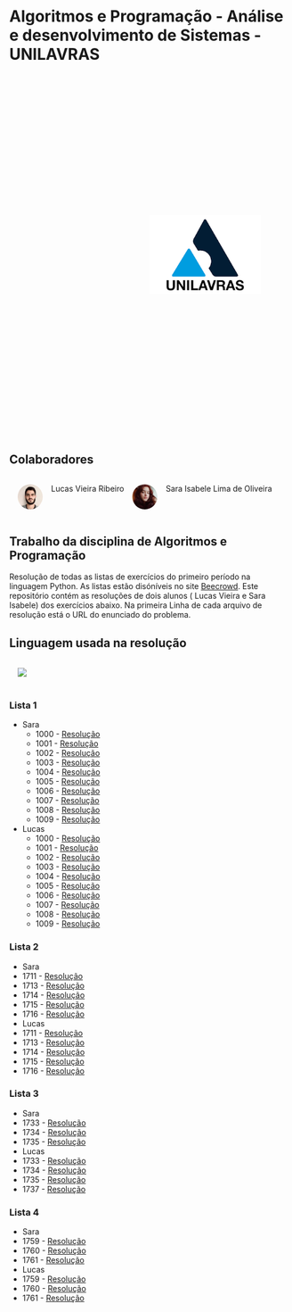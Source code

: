 # Algoritmos e Programação - Análise e desenvolvimento de Sistemas - UNILAVRAS
<img style='width:200px;margin:50%;' src="images/logoUnilavras.png" />

## Colaboradores
<div style='display:flex;'>
  <img style='width:45px;margin:15px;border-radius:50%;' src="images/LucasMeuNamoradoLindo.jpg" /><p>Lucas Vieira Ribeiro</p>
  <img style='width:45px;margin:15px;border-radius:50%;' src="images/euSara.jpg" /><p>Sara Isabele Lima de Oliveira</p>
 </div>

## Trabalho da disciplina de Algoritmos e Programação
Resolução de todas as listas de exercícios do primeiro período na linguagem Python. As listas estão disóníveis no site [Beecrowd](https://www.beecrowd.com.br). Este repositório contém as resoluções de dois alunos ( Lucas Vieira e Sara Isabele) dos exercícios abaixo.
Na primeira Linha de cada arquivo de resolução está o URL do enunciado do problema.

## Linguagem usada na resolução
<img style='width:45px;margin:15px;' src="https://cdn.jsdelivr.net/gh/devicons/devicon/icons/python/python-original-wordmark.svg" />

### Lista 1
  * Sara
    * 1000 - [Resolução](https://github.com/JimCarey08/Algoritmos-e-Programa-o/blob/main/SaraIsabeleLimaDeOliveira/Lista%201/1000.py)
    * 1001 - [Resolução](https://github.com/JimCarey08/Algoritmos-e-Programa-o/blob/main/SaraIsabeleLimaDeOliveira/Lista%201/1001.py)
    * 1002 - [Resolução](https://github.com/JimCarey08/Algoritmos-e-Programa-o/blob/main/SaraIsabeleLimaDeOliveira/Lista%201/1002.py)
    * 1003 - [Resolução](https://github.com/JimCarey08/Algoritmos-e-Programa-o/blob/main/SaraIsabeleLimaDeOliveira/Lista%201/1003.py)
    * 1004 - [Resolução](https://github.com/JimCarey08/Algoritmos-e-Programa-o/blob/main/SaraIsabeleLimaDeOliveira/Lista%201/1004.py)
    * 1005 - [Resolução](https://github.com/JimCarey08/Algoritmos-e-Programa-o/blob/main/SaraIsabeleLimaDeOliveira/Lista%201/1005.py)
    * 1006 - [Resolução](https://github.com/JimCarey08/Algoritmos-e-Programa-o/blob/main/SaraIsabeleLimaDeOliveira/Lista%201/1006.py)
    * 1007 - [Resolução](https://github.com/JimCarey08/Algoritmos-e-Programa-o/blob/main/SaraIsabeleLimaDeOliveira/Lista%201/1007.py)
    * 1008 - [Resolução](https://github.com/JimCarey08/Algoritmos-e-Programa-o/blob/main/SaraIsabeleLimaDeOliveira/Lista%201/1008.py)
    * 1009 - [Resolução](https://github.com/JimCarey08/Algoritmos-e-Programa-o/blob/main/SaraIsabeleLimaDeOliveira/Lista%201/1009.py)
  * Lucas
    * 1000 - [Resolução](https://github.com/JimCarey08/Algoritmos-e-Programa-o/blob/main/Lucas_Vieira_Ribeiro/Lista_1/1000.py)
    * 1001 - [Resolução](https://github.com/JimCarey08/Algoritmos-e-Programa-o/blob/main/Lucas_Vieira_Ribeiro/Lista_1/1001.py)
    * 1002 - [Resolução](https://github.com/JimCarey08/Algoritmos-e-Programa-o/blob/main/Lucas_Vieira_Ribeiro/Lista_1/1002.py)
    * 1003 - [Resolução](https://github.com/JimCarey08/Algoritmos-e-Programa-o/blob/main/Lucas_Vieira_Ribeiro/Lista_1/1003.py)
    * 1004 - [Resolução](https://github.com/JimCarey08/Algoritmos-e-Programa-o/blob/main/Lucas_Vieira_Ribeiro/Lista_1/1004.py)
    * 1005 - [Resolução](https://github.com/JimCarey08/Algoritmos-e-Programa-o/blob/main/Lucas_Vieira_Ribeiro/Lista_1/1005.py)
    * 1006 - [Resolução](https://github.com/JimCarey08/Algoritmos-e-Programa-o/blob/main/Lucas_Vieira_Ribeiro/Lista_1/1006.py)
    * 1007 - [Resolução](https://github.com/JimCarey08/Algoritmos-e-Programa-o/blob/main/Lucas_Vieira_Ribeiro/Lista_1/1007.py)
    * 1008 - [Resolução](https://github.com/JimCarey08/Algoritmos-e-Programa-o/blob/main/Lucas_Vieira_Ribeiro/Lista_1/1008.py)
    * 1009 - [Resolução](https://github.com/JimCarey08/Algoritmos-e-Programa-o/blob/main/Lucas_Vieira_Ribeiro/Lista_1/1009.py)

### Lista 2
  * Sara
   * 1711 - [Resolução](https://github.com/JimCarey08/Algoritmos-e-Programa-o/blob/main/SaraIsabeleLimaDeOliveira/Lista%202/1711.py)
   * 1713 - [Resolução](https://github.com/JimCarey08/Algoritmos-e-Programa-o/blob/main/SaraIsabeleLimaDeOliveira/Lista%202/1713.py)
   * 1714 - [Resolução](https://github.com/JimCarey08/Algoritmos-e-Programa-o/blob/main/SaraIsabeleLimaDeOliveira/Lista%202/1714.py)
   * 1715 - [Resolução](https://github.com/JimCarey08/Algoritmos-e-Programa-o/blob/main/SaraIsabeleLimaDeOliveira/Lista%202/1715.py)
   * 1716 - [Resolução](https://github.com/JimCarey08/Algoritmos-e-Programa-o/blob/main/SaraIsabeleLimaDeOliveira/Lista%202/1716.py)
  * Lucas 
   * 1711 - [Resolução](https://github.com/JimCarey08/Algoritmos-e-Programa-o/blob/main/Lucas_Vieira_Ribeiro/Lista_2/1711.py)
   * 1713 - [Resolução](https://github.com/JimCarey08/Algoritmos-e-Programa-o/blob/main/Lucas_Vieira_Ribeiro/Lista_2/1713.py)
   * 1714 - [Resolução](https://github.com/JimCarey08/Algoritmos-e-Programa-o/blob/main/Lucas_Vieira_Ribeiro/Lista_2/1714.py)
   * 1715 - [Resolução](https://github.com/JimCarey08/Algoritmos-e-Programa-o/blob/main/Lucas_Vieira_Ribeiro/Lista_2/1715.py)
   * 1716 - [Resolução](https://github.com/JimCarey08/Algoritmos-e-Programa-o/blob/main/Lucas_Vieira_Ribeiro/Lista_2/1716.py) 

### Lista 3
  * Sara
   * 1733 - [Resolução](https://github.com/JimCarey08/Algoritmos-e-Programa-o/blob/main/SaraIsabeleLimaDeOliveira/Lista%203/1733.py)
   * 1734 - [Resolução](https://github.com/JimCarey08/Algoritmos-e-Programa-o/blob/main/SaraIsabeleLimaDeOliveira/Lista%203/1734.py)
   * 1735 - [Resolução](https://github.com/JimCarey08/Algoritmos-e-Programa-o/blob/main/SaraIsabeleLimaDeOliveira/Lista%203/1735.py)
  * Lucas 
   * 1733 - [Resolução](https://github.com/JimCarey08/Algoritmos-e-Programa-o/blob/main/Lucas_Vieira_Ribeiro/Lista_3/1733.py)
   * 1734 - [Resolução](https://github.com/JimCarey08/Algoritmos-e-Programa-o/blob/main/Lucas_Vieira_Ribeiro/Lista_3/1734.py)
   * 1735 - [Resolução](https://github.com/JimCarey08/Algoritmos-e-Programa-o/blob/main/Lucas_Vieira_Ribeiro/Lista_3/1735.py)
   * 1737 - [Resolução](https://github.com/JimCarey08/Algoritmos-e-Programa-o/blob/main/Lucas_Vieira_Ribeiro/Lista_3/1737.py)

### Lista 4
  * Sara
   * 1759 - [Resolução](https://github.com/JimCarey08/Algoritmos-e-Programa-o/blob/main/SaraIsabeleLimaDeOliveira/Lista%204/1759.py)
   * 1760 - [Resolução](https://github.com/JimCarey08/Algoritmos-e-Programa-o/blob/main/SaraIsabeleLimaDeOliveira/Lista%204/1760.py)
   * 1761 - [Resolução](https://github.com/JimCarey08/Algoritmos-e-Programa-o/blob/main/SaraIsabeleLimaDeOliveira/Lista%204/1761.py)
  * Lucas
   * 1759 - [Resolução](https://github.com/JimCarey08/Algoritmos-e-Programa-o/blob/main/Lucas_Vieira_Ribeiro/Lista_4/1759.py)
   * 1760 - [Resolução](https://github.com/JimCarey08/Algoritmos-e-Programa-o/blob/main/Lucas_Vieira_Ribeiro/Lista_4/1760.py)
   * 1761 - [Resolução](https://github.com/JimCarey08/Algoritmos-e-Programa-o/blob/main/Lucas_Vieira_Ribeiro/Lista_4/1761.py) 
